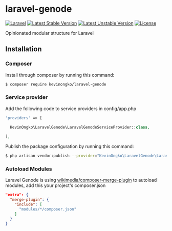 # laravel-genode

[![Laravel](https://img.shields.io/badge/laravel-5-orange.svg)](http://laravel.com)
[![Latest Stable Version](https://poser.pugx.org/kevinongko/laravel-genode/v/stable)](https://packagist.org/packages/kevinongko/laravel-genode)
[![Latest Unstable Version](https://poser.pugx.org/kevinongko/laravel-genode/v/unstable)](https://packagist.org/packages/kevinongko/laravel-genode)
[![License](https://poser.pugx.org/kevinongko/laravel-genode/license)](https://github.com/kevinongko/laravel-genode/blob/master/LICENSE)

Opinionated modular structure for Laravel


## Installation
### Composer
Install through composer by running this command:

```sh
$ composer require kevinongko/laravel-genode
```
### Service provider
Add the following code to service providers in config/app.php
```php
'providers' => [

  KevinOngko\LaravelGenode\LaravelGenodeServiceProvider::class,
  
],
```

Publish the package configuration by running this command:
```sh
$ php artisan vendor:publish --provider="KevinOngko\LaravelGenode\LaravelGenodeServiceProvider"
```

### Autoload Modules
Laravel Genode is using [wikimedia/composer-merge-plugin](https://github.com/wikimedia/composer-merge-plugin) to autoload modules, add this your project's composer.json
```json
"extra": {
  "merge-plugin": {
    "include": [
      "modules/*/composer.json"
    ]
  }
}
```
